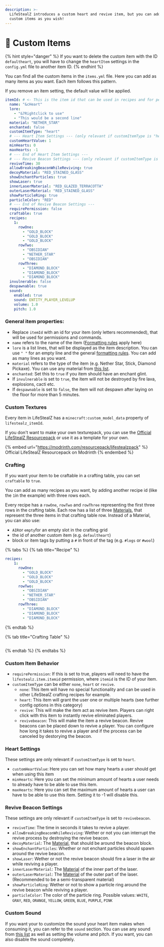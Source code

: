```yaml
---
description: >-
  LifeStealZ introduces a custom heart and revive item, but you can add as many
  custom items as you wish!
---
```


# 💎 Custom Items

{% hint style="danger" %}
If you want to delete the custom item with the ID `defaultheart`, you will have to change the `heartItem` settings in the `config.yml` file to another item ID.
{% endhint %}

You can find all the custom items in the `items.yml` file. Here you can add as many items as you want. Each item follows this pattern.&#x20;

If you remove an item setting, the default value will be applied.

```yaml
itemId: # <- This is the item id that can be used in recipes and for permissions
  name: "&cHeart"
  lore:
    - "&7Rightclick to use"
    - "This would be a second line"
  material: "NETHER_STAR"
  enchanted: false
  customItemType: "heart"
  # --- Heart Item Settings --- (only relevant if customItemType is "heart")
  customHeartValue: 1
  minHearts: 0
  maxHearts: -1
  # --- End of Heart Item Settings ---
  # --- Revive Beacon Settings --- (only relevant if customItemType is "revivebeacon")
  reviveTime: 30
  allowBreakingBeaconWhileReviving: true
  decoyMaterial: "RED_STAINED_GLASS"
  showEnchantParticles: true
  showLaser: true
  innerLaserMaterial: "RED_GLAZED_TERRACOTTA"
  outerLaserMaterial: "RED_STAINED_GLASS"
  showParticleRing: true
  particleColor: "RED"
  # --- End of Revive Beacon Settings ---
  requirePermission: false
  craftable: true
  recipes:
    1:
      rowOne:
        - "GOLD_BLOCK"
        - "GOLD_BLOCK"
        - "GOLD_BLOCK"
      rowTwo:
        - "OBSIDIAN"
        - "NETHER_STAR"
        - "OBSIDIAN"
      rowThree:
        - "DIAMOND_BLOCK"
        - "DIAMOND_BLOCK"
        - "DIAMOND_BLOCK"
  invulnerable: false
  despawnable: true
  sound:
    enabled: true
    sound: ENTITY_PLAYER_LEVELUP
    volume: 1.0
    pitch: 1.0
```

### General item properties:

* Replace `itemId` with an id for your item (only letters recommended), that will be used for permissions and commands.
* `name` refers to the name of the item ([Formatting rules](messages.md#formatting) apply here)
* `lore` is a list lines, that will be displayed as the item description. You can use `" "` for an empty line and the general [formatting rules](messages.md#formatting). You can add as many lines as you want.
* `material` refers to the type of the item (e.g. Nether Star, Stick, Diamond Pickaxe). You can use any material from [this list](https://hub.spigotmc.org/javadocs/bukkit/org/bukkit/Material.html).
* `enchanted`: Set this to `true` if you item should have an enchant glint.
* If `invulnerable` is set to `true`, the item will not be destroyed by fire lava, explosions, cacti etc.
* If `despawnable` is set to `false`, the item will not despawn after laying on the floor for more than 5 minutes.

### Custom Textures

Every item in LifeStealZ has a `minecraft:custom_model_data` property of `lifestealz_itemId`.

If you don't want to make your own texturepack, you can use the [Official LifeStealZ Resourcepack](https://modrinth.com/resourcepack/lifestealzpack) or use it as a template for your own.

{% embed url="https://modrinth.com/resourcepack/lifestealzpack" %}
Official LifeStealZ Resourcepack on Modrinth
{% endembed %}

### Crafting

If you want your item to be craftable in a crafting table, you can set `craftable` to `true`.

You can add as many recipes as you want, by adding another recipe id (like the `1`in the example) with three rows each.

Every recipe has a `rowOne`, `rowTwo` and `rowThree` representing the first three rows in the crafting table. Each row has a list of three [Materials](https://hub.spigotmc.org/javadocs/bukkit/org/bukkit/Material.html), that represent the three items in that crafting table row. Instead of a Material, you can also use:

* `AIR`or `empty`for an empty slot in the crafting grid
* the id of another custom item (e.g. `defaultheart`)&#x20;
* block or item tags by putting a `#` in front of the tag (e.g. `#logs` or `#wool`)

{% tabs %}
{% tab title="Recipe" %}
```yaml
recipes:
    1:
      rowOne:
        - "GOLD_BLOCK"
        - "GOLD_BLOCK"
        - "GOLD_BLOCK"
      rowTwo:
        - "OBSIDIAN"
        - "NETHER_STAR"
        - "OBSIDIAN"
      rowThree:
        - "DIAMOND_BLOCK"
        - "DIAMOND_BLOCK"
        - "DIAMOND_BLOCK"
```
{% endtab %}

{% tab title="Crafting Table" %}
<figure><img src="../.gitbook/assets/crafting-grid(1).png" alt=""><figcaption></figcaption></figure>
{% endtab %}
{% endtabs %}

### Custom Item Behavior

* `requirePermission`: If this is set to true, players will need to have the `lifestealz.item.itemid` permission, where `itemid` is the ID of your item.
* `customItemType` can be either `none`, `heart` or `revive`.
  * `none`: This item will have no special functionality and can be used in other LifeStealZ crafting recipes for example.
  * `heart`: This item will grant the user one or multiple hearts (see further config options in this category)
  * `revive`: This will make the item act as revive item. Players can right click with this item to instantly revive eliminated players.
  * `revivebeacon`: This will make the item a revive beacon. Revive beacons can be placed down to revive a player. You can configure how long it takes to revive a player and if the process can be canceled by destorying the beacon.

### Heart Settings

These settings are only relevant if `customItemType` is set to `heart`.

* `customHeartValue`: Here you can set how many hearts a user should get when using this item
* `minHearts`: Here you can set the minimum amount of hearts a user needs to already have to be able to use this item.
* `maxHearts`: Here you can set the maximum amount of hearts a user can have to be able to use this item. Setting it to -1 will disable this.

### Revive Beacon Settings

These settings are only relevant if `customItemType` is set to `revivebeacon`.

* `reviveTime`: The time in seconds it takes to revive a player.
* `allowBreakingBeaconWhileReviving`: Wether or not you can interrupt the revive process by destroying the revive beacon.
* `decoyMaterial`: The [Material](https://hub.spigotmc.org/javadocs/bukkit/org/bukkit/Material.html), that should be around the beacon block.
* `showEnchantParticles`: Whether or not enchant particles should spawn around the revive beacon.
* `showLaser`: Wether or not the revive beacon should fire a laser in the air while reviving a player.
* `innerLaserMaterial`: The [Material](https://hub.spigotmc.org/javadocs/bukkit/org/bukkit/Material.html) of the inner part of the laser.
* `outerLaserMaterial`: The [Material](https://hub.spigotmc.org/javadocs/bukkit/org/bukkit/Material.html) of the outer part of the laser. (Recommended to be a semi-transparent material)
* `showParticleRing`: Wether or not to show a particle ring around the revive beacon while reviving a player.
* `particleColor`: The color of the particle ring. Possible values: `WHITE`, `GRAY`, `RED`, `ORANGE`, `YELLOW`, `GREEN`, `BLUE`, `PURPLE`, `PINK`

### Custom Sound

If you want your to customize the sound your heart item makes when consuming it, you can refer to the `sound` section. You can use any sound from [this list](https://hub.spigotmc.org/javadocs/bukkit/org/bukkit/Sound.html) as well as setting the volume and pitch. If you want, you can also disable the sound completely.
